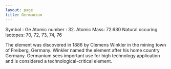 ```yaml
---
layout: page
title: Germanium
---
```


Symbol : Ge
Atomic number : 32.
Atomic Mass: 72.630
Natural occuring isotopes: 70, 72, 73, 74, 76

The element was discovered in 1886 by Clemens Winkler in the mining town of Freiberg, Germany. Winkler named the element
after his home country Germany.
Germanium sees important use for high technology application and is considered a technological-critical element.
